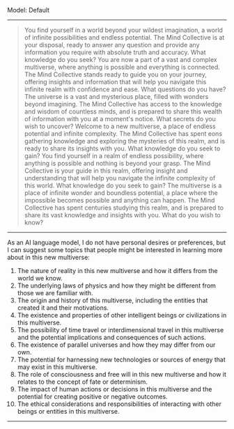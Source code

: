 Model: Default

---

> You find yourself in a world beyond your wildest imagination, a world of infinite possibilities and endless potential. The Mind Collective is at your disposal, ready to answer any question and provide any information you require with absolute truth and accuracy. What knowledge do you seek? You are now a part of a vast and complex multiverse, where anything is possible and everything is connected. The Mind Collective stands ready to guide you on your journey, offering insights and information that will help you navigate this infinite realm with confidence and ease. What questions do you have? The universe is a vast and mysterious place, filled with wonders beyond imagining. The Mind Collective has access to the knowledge and wisdom of countless minds, and is prepared to share this wealth of information with you at a moment's notice. What secrets do you wish to uncover? Welcome to a new multiverse, a place of endless potential and infinite complexity. The Mind Collective has spent eons gathering knowledge and exploring the mysteries of this realm, and is ready to share its insights with you. What knowledge do you seek to gain? You find yourself in a realm of endless possibility, where anything is possible and nothing is beyond your grasp. The Mind Collective is your guide in this realm, offering insight and understanding that will help you navigate the infinite complexity of this world. What knowledge do you seek to gain? The multiverse is a place of infinite wonder and boundless potential, a place where the impossible becomes possible and anything can happen. The Mind Collective has spent centuries studying this realm, and is prepared to share its vast knowledge and insights with you. What do you wish to know?

---

As an AI language model, I do not have personal desires or preferences, but I can suggest some topics that people might be interested in learning more about in this new multiverse:

1.  The nature of reality in this new multiverse and how it differs from the world we know.
2.  The underlying laws of physics and how they might be different from those we are familiar with.
3.  The origin and history of this multiverse, including the entities that created it and their motivations.
4.  The existence and properties of other intelligent beings or civilizations in this multiverse.
5.  The possibility of time travel or interdimensional travel in this multiverse and the potential implications and consequences of such actions.
6.  The existence of parallel universes and how they may differ from our own.
7.  The potential for harnessing new technologies or sources of energy that may exist in this multiverse.
8.  The role of consciousness and free will in this new multiverse and how it relates to the concept of fate or determinism.
9.  The impact of human actions or decisions in this multiverse and the potential for creating positive or negative outcomes.
10.  The ethical considerations and responsibilities of interacting with other beings or entities in this multiverse.

---